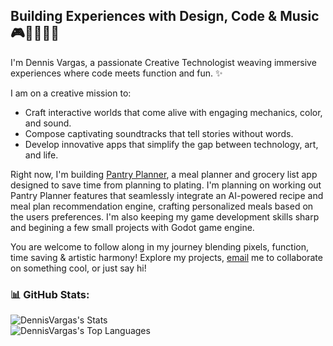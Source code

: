 ## Building Experiences with Design, Code & Music 🎮👨🏽‍💻🎵
I'm Dennis Vargas, a passionate Creative Technologist weaving immersive experiences where code meets function and fun. ✨

I am on a creative mission to:
- Craft interactive worlds that come alive with engaging mechanics, color, and sound.
- Compose captivating soundtracks that tell stories without words.
- Develop innovative apps that simplify the gap between technology, art, and life.

Right now, I'm building [Pantry Planner](https://github.com/DennisVargas/PantryPlanner), a meal planner and grocery list app designed to save time from planning to plating. I'm planning on working out Pantry Planner features that seamlessly integrate an AI-powered recipe and meal plan recommendation engine, crafting personalized meals based on the users preferences. I'm also keeping my game development skills sharp and begining a few small projects with Godot game engine.

You are welcome to follow along in my journey blending pixels, function, time saving & artistic harmony! Explore my projects, [email](mailto:dvargas.software@gmail.com) me to collaborate on something cool, or just say hi!

### 📊 GitHub Stats:
![DennisVargas's Stats](https://github-readme-stats.vercel.app/api?username=DennisVargas&theme=dracula&hide_border=true&include_all_commits=true&count_private=true&show=prs_merged,prs_merged_percentage&hide=contribs&show_icons=true)<br/>
![DennisVargas's Top Languages](https://github-readme-stats.vercel.app/api/top-langs/?username=DennisVargas&langs_count=12&theme=tokyonight&hide_border=true&include_all_commits=true&count_private=true&layout=compact)<br/>
<!-- ![DennisVargas's Github Streak](https://github-readme-streak-stats.herokuapp.com/?user=DennisVargas&theme=tokyonight&hide_border=true)<br/>

![DennisVargas's Activity Graph](https://github-readme-activity-graph.vercel.app/graph/?username=DennisVargas&radius=6&theme=tokyo-night&hide_border=true) -->

<!-- 
My Tools of the Trade:

Programming Languages: Java, C, C++
Scripting Languages: Python, Javascript
Backend: Node.JS, Springboot
Frontend: HTML, CSS, Vue
Static Site Generation: Jekyll
Audio Production: Reaper
Movement & Inspiration: Basketball, Jazz Dance, Baroque Music
[Info needed: Add a sentence or two about your skills or expertise within each tool, like "I'm a master of building interactive gameplay in Java..." or "My passion for Latin rhythms inspires my music..."]


I believe technology is a powerful tool for storytelling, artistic expression, and even escapism. I'm constantly exploring the possibilities at the intersection of creativity and technology, always learning and growing as an artist and programmer.

[Info needed: Add a sentence or two about your interests outside of tech and music, like "When I'm not coding or composing, I love..." or "I'm always learning new things like..." if applicable]

Join the Journey:

Follow me on my blog: [link to your blog]
Connect with me on Twitter: [link to your Twitter]
Check out my portfolio: [link to your portfolio]
Let's chat! [link to your contact page or email address]
Thanks for stopping by! I hope you find something inspiring or helpful here. Feel free to explore and don't hesitate to reach out if you have any questions or just want to say hi.

[Emoji of a handshake or a wave]

[Optional: Add a call to action, like "Sign up for my newsletter to stay updated on my latest projects!" or "Join my Discord server to chat about tech and music!"] -->
